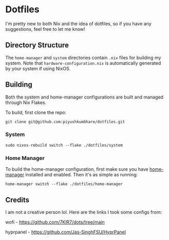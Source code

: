 # Dotfiles

I'm pretty new to both Nix and the idea of dotfiles, so if you have any suggestions, feel free to let me know!

## Directory Structure

The `home-manager` and `system` directories contain `.nix` files for building my system. Note that `hardware-configuration.nix` is automatically generated by your system if using NixOS.

## Building

Both the system and home-manager configurations are built and managed through Nix Flakes.

To build, first clone the repo:
```
git clone git@github.com:piyushkumbhare/dotfiles.git
```

### System

```
sudo nixos-rebuild switch --flake ./dotfiles/system
```

### Home Manager

To build the home-manager configuration, first make sure you have [home-manager](https://nix-community.github.io/home-manager/index.xhtml#sec-flakes-standalone) installed and enabled. Then it's as simple as running:
```
home-manager switch --flake ./dotfiles/home-manager
```

## Credits

I am not a creative person lol. Here are the links I took some configs from:

wofi - https://github.com/7KIR7/dots/tree/main

hyprpanel - https://github.com/Jas-SinghFSU/HyprPanel
